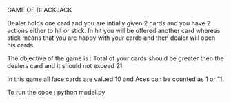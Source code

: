 GAME OF BLACKJACK

Dealer holds one card and you are intially given 2 cards and you have 2 actions either to hit or stick. In hit you will be offered another card whereas stick means that you are happy with your cards and then dealer will open his cards.

The objective of the game is : Total of your cards should be greater then the dealers card and it should not exceed 21

In this game all face cards are valued 10 and Aces can be counted as 1 or 11.

To run the code :
python model.py
